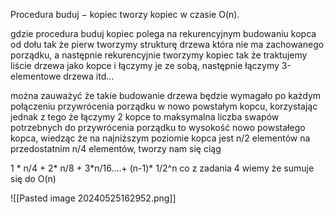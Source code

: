 Procedura buduj − kopiec tworzy kopiec w czasie O(n).

gdzie procedura buduj kopiec polega na rekurencyjnym budowaniu kopca od dołu
tak że pierw tworzymy strukturę drzewa która nie ma zachowanego porządku, a następnie rekurencyjnie tworzymy kopiec tak że traktujemy liście drzewa jako kopce i łączymy je ze sobą, następnie łączymy 3-elementowe drzewa itd...

można zauważyć że takie budowanie drzewa będzie wymagało po każdym połączeniu przywrócenia porządku w nowo powstałym kopcu, korzystając jednak z tego że łączymy 2 kopce to maksymalna liczba swapów potrzebnych do przywrócenia porządku to wysokość nowo powstałego kopca, wiedząc że na najniższym poziomie kopca jest n/2 elementów 
na przedostatnim n/4 elementów, tworzy nam się ciąg 

1 \* n/4 + 2\* n/8 + 3\*n/16....+ (n-1)\* 1/2^n co z zadania 4 wiemy że sumuje się do O(n)





![[Pasted image 20240525162952.png]]
 